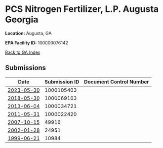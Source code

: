 # PCS Nitrogen Fertilizer, L.P. Augusta Georgia

**Location:** Augusta, GA

**EPA Facility ID:** 100000076142

[Back to GA Index](../../index.md)

## Submissions

| Date | Submission ID | Document Control Number |
|------|--------------|-------------------------|
| [2023-05-30](submissions/1000105403.md) | 1000105403 |  |
| [2018-05-30](submissions/1000069163.md) | 1000069163 |  |
| [2013-06-04](submissions/1000034721.md) | 1000034721 |  |
| [2011-05-31](submissions/1000022420.md) | 1000022420 |  |
| [2007-10-15](submissions/49916.md) | 49916 |  |
| [2002-01-28](submissions/24951.md) | 24951 |  |
| [1999-06-21](submissions/10984.md) | 10984 |  |
